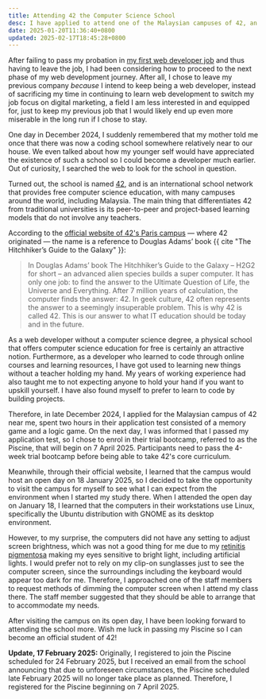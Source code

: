```yaml
---
title: Attending 42 the Computer Science School
desc: I have applied to attend one of the Malaysian campuses of 42, an international computer science school.
date: 2025-01-20T11:36:40+0800
updated: 2025-02-17T18:45:28+0800
---
```


After failing to pass my probation in [my first web developer job](2025-01-05-first-web-dev-job-retrospective.md) and thus having to leave the job, I had been considering how to proceed to the next phase of my web development journey. After all, I chose to leave my previous company *because* I intend to keep being a web developer, instead of sacrificing my time in continuing to learn web development to switch my job focus on digital marketing, a field I am less interested in and equipped for, just to keep my previous job that I would likely end up even more miserable in the long run if I chose to stay.

One day in December 2024, I suddenly remembered that my mother told me once that there was now a coding school somewhere relatively near to our house. We even talked about how my younger self would have appreciated the existence of such a school so I could become a developer much earlier. Out of curiosity, I searched the web to look for the school in question.

Turned out, the school is named [42](https://www.42network.org/), and is an international school network that provides free computer science education, with many campuses around the world, including Malaysia. The main thing that differentiates 42 from traditional universities is its peer-to-peer and project-based learning models that do not involve any teachers.

According to the [official website of 42's Paris campus](https://42.fr/en/what-is-42/42-program-explained/) — where 42 originated — the name is a reference to Douglas Adams’ book {{ cite "The Hitchhiker’s Guide to the Galaxy" }}:

> In Douglas Adams’ book The Hitchhiker’s Guide to the Galaxy – H2G2 for short – an advanced alien species builds a super computer. It has only one job: to find the answer to the Ultimate Question of Life, the Universe and Everything. After 7 million years of calculation, the computer finds the answer: 42. In geek culture, 42 often represents the answer to a seemingly insuperable problem. This is why 42 is called 42. This is our answer to what IT education should be today and in the future.

As a web developer without a computer science degree, a physical school that offers computer science education for free is certainly an attractive notion. Furthermore, as a developer who learned to code through online courses and learning resources, I have got used to learning new things without a teacher holding my hand. My years of working experience had also taught me to not expecting anyone to hold your hand if you want to upskill yourself. I have also found myself to prefer to learn to code by building projects.

Therefore, in late December 2024, I applied for the Malaysian campus of 42 near me, spent two hours in their application test consisted of a memory game and a logic game. On the next day, I was informed that I passed my application test, so I chose to enrol in their trial bootcamp, referred to as the Piscine, that will begin on 7 April 2025. Participants need to pass the 4-week trial bootcamp before being able to take 42's core curriculum.

Meanwhile, through their official website, I learned that the campus would host an open day on 18 January 2025, so I decided to take the opportunity to visit the campus for myself to see what I can expect from the environment when I started my study there. When I attended the open day on January 18, I learned that the computers in their workstations use Linux, specifically the Ubuntu distribution with GNOME as its desktop environment.

However, to my surprise, the computers did not have any setting to adjust screen brightness, which was not a good thing for me due to my [retinitis pigmentosa](2024-12-21-living-with-retinitis-pigmentosa.md) making my eyes sensitive to bright light, including artificial lights. I would prefer not to rely on my clip-on sunglasses just to see the computer screen, since the surroundings including the keyboard would appear too dark for me. Therefore, I approached one of the staff members to request methods of dimming the computer screen when I attend my class there. The staff member suggested that they should be able to arrange that to accommodate my needs.

After visiting the campus on its open day, I have been looking forward to attending the school more. Wish me luck in passing my Piscine so I can become an official student of 42!

**Update, 17 February 2025:** Originally, I registered to join the Piscine scheduled for 24 February 2025, but I received an email from the school announcing that due to unforeseen circumstances, the Piscine scheduled late February 2025 will no longer take place as planned. Therefore, I registered for the Piscine beginning on 7 April 2025.
